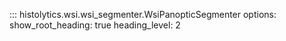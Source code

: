 ::: histolytics.wsi.wsi_segmenter.WsiPanopticSegmenter
    options:
      show_root_heading: true
      heading_level: 2
